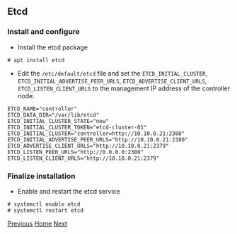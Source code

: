 ## Etcd
### Install and configure
- Install the etcd package
```
# apt install etcd
```

- Edit the ```/etc/default/etcd``` file and set the ```ETCD_INITIAL_CLUSTER```, ```ETCD_INITIAL_ADVERTISE_PEER_URLS```, ```ETCD_ADVERTISE_CLIENT_URLS```, ```ETCD_LISTEN_CLIENT_URLS``` to the management IP address of the controller node.

```
ETCD_NAME="controller"
ETCD_DATA_DIR="/var/lib/etcd"
ETCD_INITIAL_CLUSTER_STATE="new"
ETCD_INITIAL_CLUSTER_TOKEN="etcd-cluster-01"
ETCD_INITIAL_CLUSTER="controller=http://10.10.0.21:2380"
ETCD_INITIAL_ADVERTISE_PEER_URLS="http://10.10.0.21:2380"
ETCD_ADVERTISE_CLIENT_URLS="http://10.10.0.21:2379"
ETCD_LISTEN_PEER_URLS="http://0.0.0.0:2380"
ETCD_LISTEN_CLIENT_URLS="http://10.10.0.21:2379"
```

### Finalize installation
- Enable and restart the etcd service
```
# systemctl enable etcd
# systemctl restart etcd
```

[Previous](memcached.md#memcached)
[Home](../README.md#environment-setup)
[Next](../services/keystone.md#keystone-authentication-service)
